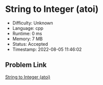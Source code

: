 # String to Integer (atoi)

- Difficulty: Unknown
- Language: cpp
- Runtime: 0 ms
- Memory: 7 MB
- Status: Accepted
- Timestamp: 2022-08-05 11:46:02

## Problem Link
[String to Integer (atoi)](https://leetcode.com/problems/string-to-integer-atoi)

